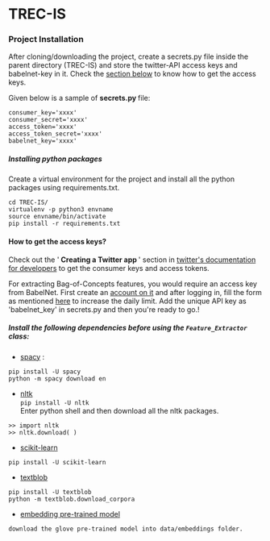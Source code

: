 # TREC-IS

### Project Installation 
After cloning/downloading the project, create a secrets.py file inside the parent directory (TREC-IS) and store the twitter-API access keys and babelnet-key in it. Check the [section below](#how-to-get-the-access-keys) to know how to get the access keys. <br>

Given below is a sample of <b> secrets.py </b> file:

```
consumer_key='xxxx'
consumer_secret='xxxx'
access_token='xxxx'
access_token_secret='xxxx'
babelnet_key='xxxx'
```
##### Installing python packages 
Create a virtual environment for the project and install all the python packages using requirements.txt. 
```
cd TREC-IS/
virtualenv -p python3 envname
source envname/bin/activate 
pip install -r requirements.txt
```

#### How to get the access keys?
Check out the '<b> Creating a Twitter app </b>' section in [twitter's documentation for developers](https://developer.twitter.com/en/docs/basics/getting-started) to get the consumer keys and access tokens. 

For extracting Bag-of-Concepts features, you would require an access key from BabelNet. First create an [account on it](https://babelnet.org/register) and after logging in, fill the form as mentioned [here](http://babelfy.org/guide) to increase the daily limit. 
Add the unique API key as 'babelnet_key' in secrets.py and then you're ready to go.!  

##### Install the following dependencies before using the ```Feature_Extractor``` class: <br>
- [spacy](https://spacy.io/usage/models#section-install) :
```
pip install -U spacy 
python -m spacy download en
```
- [nltk](https://www.nltk.org/install.html) <br>
```pip install -U nltk ``` <br>
Enter python shell and then download all the nltk packages. 
```
>> import nltk
>> nltk.download( )

```
- [scikit-learn](http://scikit-learn.org/stable/install.html)
```
pip install -U scikit-learn
```
- [textblob](https://textblob.readthedocs.io/en/dev/)
```
pip install -U textblob
python -m textblob.download_corpora

```
- [embedding pre-trained model](https://www.dropbox.com/s/3jao9guquyvysve/glove.840B.300d.txt?dl=0)
``` 
download the glove pre-trained model into data/embeddings folder. 

```
